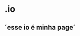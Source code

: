 # .io



## ´esse io é minha page´

<h3>
<a href="https://gabrielfernandes87f.github.io/.io/.online</a><br>
</h3><br>
